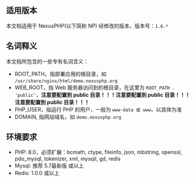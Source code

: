 <InArticleAdsense
    data-ad-client="ca-pub-5801780876442364"
    data-ad-slot="3630490768">
</InArticleAdsense>

## 适用版本

本文档适用于 NexusPHP(以下简称 NP) 经修改的版本，版本号：`1.6.*`

## 名词释义

本文档所包含的一些专有名词含义：
- ROOT_PATH，指部署应用的根目录，如 `/usr/share/nginx/html/demo.nexusphp.org`
- WEB_ROOT，指 Web 服务器访问到的根目录，在这里为 `ROOT_PATH . 'public'`，**注意要配置到 public 目录！！！注意要配置到 public 目录！！！注意要配置到 public 目录！！！**
- PHP_USER，指运行 PHP 的用户，一般为 `www-data 或 www`，以具体为准
- DOMAIN, 指网站域名，如 `demo.nexusphp.org`

## 环境要求

- PHP: 8.0，必须扩展：bcmath, ctype, fileinfo, json, mbstring, openssl, pdo_mysql, tokenizer, xml, mysqli, gd, redis
- Mysql: 推荐 5.7最新版 或以上
- Redis: 1.0.0 或以上



